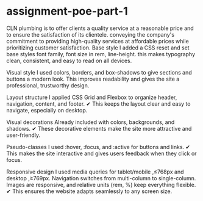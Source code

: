 # assignment-poe-part-1
CLN plumbing is to offer clients a quality service at a reasonable price and to ensure the satisfaction of its clientele. conveying the company's commitment to providing high-quality services at affordable prices while prioritizing customer satisfaction.
 Base style
I added a CSS reset and set base styles font family, font size in rem, line-height.
this makes typography clean, consistent, and easy to read on all devices.

 Visual style
 I used colors, borders, and box-shadows to give sections and buttons a modern look.
This improves readability and gives the site a professional, trustworthy design.

 Layout structure
I applied CSS Grid and Flexbox to organize header, navigation, content, and footer.
✔ This keeps the layout clear and easy to navigate, especially on desktop.

Visual decorations
Already included with colors, backgrounds, and shadows.
✔ These decorative elements make the site more attractive and user-friendly.

 Pseudo-classes
 I used :hover, :focus, and :active for buttons and links.
✔ This makes the site interactive and gives users feedback when they click or focus.

Responsive design
 I used media queries for tablet/mobile ,≤768px and desktop ,≥769px.
 Navigation switches from multi-column to single-column. Images are responsive, and relative units (rem, %) keep everything flexible.
✔ This ensures the website adapts seamlessly to any screen size.
